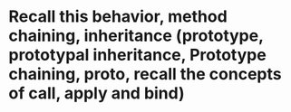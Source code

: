 # Recall this behavior, method chaining, inheritance (prototype, prototypal inheritance, Prototype chaining, __proto__, recall the concepts of call, apply and bind)
